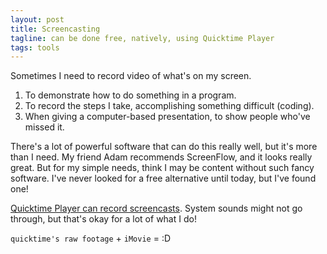 ```yaml
---
layout: post
title: Screencasting
tagline: can be done free, natively, using Quicktime Player
tags: tools
---
```



Sometimes I need to record video of what's on my screen.
1. To demonstrate how to do something in a program.
2. To record the steps I take, accomplishing something difficult (coding).
3. When giving a computer-based presentation, to show people who've missed it.

There's a lot of powerful software that can do this really well, but it's more than I need. My friend Adam recommends ScreenFlow, and it looks really great. But for my simple needs, think I may be content without such fancy software. I've never looked for a free alternative until today, but I've found one!

[Quicktime Player can record screencasts](http://bosker.wordpress.com/2011/12/11/how-to-record-a-screencast-video-for-free-on-mac-os-x-10-7-lion/). System sounds might not go through, but that's okay for a lot of what I do!

`quicktime's raw footage` + `iMovie` = :D

